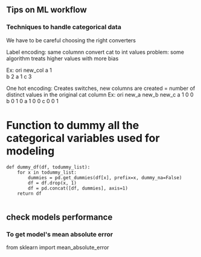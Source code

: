 ## Tips on ML workflow

### Techniques to handle categorical data
We have to be careful choosing the right converters

Label encoding: same columnn convert cat to int values
problem: some algorithm treats higher values with more bias

Ex:
ori 	new_col
a 	 	1 	
b		2 
a		1
c 		3


One hot encoding: Creates switches, new columns are created = number of distinct values in the original cat column
Ex:
ori 	new_a	new_b	new_c
a 		1		0		0
b 		0 		1		0
a 		1   	0		0
c 		0		0		1



# Function to dummy all the categorical variables used for modeling
```
def dummy_df(df, todummy_list):
    for x in todummy_list:
        dummies = pd.get_dummies(df[x], prefix=x, dummy_na=False)
        df = df.drop(x, 1)
        df = pd.concat([df, dummies], axis=1)
    return df 


```


## check models performance
### To get model's mean absolute error

from sklearn import mean_absolute_error